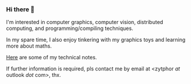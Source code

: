 ### Hi there 👋

I'm interested in computer graphics, computer vision, distributed computing, and programming/compiling techniques.

In my spare time, I also enjoy tinkering with my graphics toys and learning more about maths.

[Here](./list.md) are some of my technical notes.

If further information is required, pls contact me by email at <zytphor *at* outlook *dot* com>, thx.
